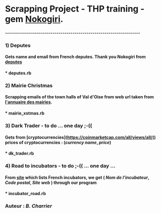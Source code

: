 # Scrapping Project - THP training - gem [Nokogiri](https://github.com/sparklemotion/nokogiri). 

#### --------------------------------------------------------------------

### 1) Deputes

#### Gets name and email from French deputes. Thank you Nokogiri from [deputes](https://www.nosdeputes.fr/deputes)

#### * deputes.rb 


### 2) Mairie Christmas

#### Scrapping emails of the town halls of Val d'Oise from web url taken from [l'annuaire des mairies](http://annuaire-des-mairies.com/val-d-oise.html).
####  * mairie_xstmas.rb


### 3) Dark Trader - to do ... one day ;-((

#### Gets from [cryptocurrencies](https://coinmarketcap.com/all/views/all/() prices of cryptocurrencies : (*currency name*, *price*)

#### * dk_trader.rb


### 4) Road to incubators - to do ;-(( ... one day ...

#### From [site](http://www.mon-incubateur.com/site_incubateur/incubateurs) which lists French incubators, we get ( *Nom de l'incubateur*, *Code postal*, *Site web* ) through our program

#### * incubator_road.rb

### Auteur : *B. Charrier*